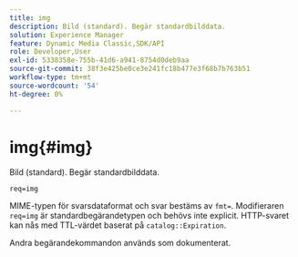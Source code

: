 ```yaml
---
title: img
description: Bild (standard). Begär standardbilddata.
solution: Experience Manager
feature: Dynamic Media Classic,SDK/API
role: Developer,User
exl-id: 5338358e-755b-41d6-a941-8754d0deb9aa
source-git-commit: 38f3e425be0ce3e241fc18b477e3f68b7b763b51
workflow-type: tm+mt
source-wordcount: '54'
ht-degree: 0%

---
```


# img{#img}

Bild (standard). Begär standardbilddata.

`req=img`

MIME-typen för svarsdataformat och svar bestäms av `fmt=`. Modifieraren `req=img` är standardbegärandetypen och behövs inte explicit. HTTP-svaret kan nås med TTL-värdet baserat på `catalog::Expiration`.

Andra begärandekommandon används som dokumenterat.
